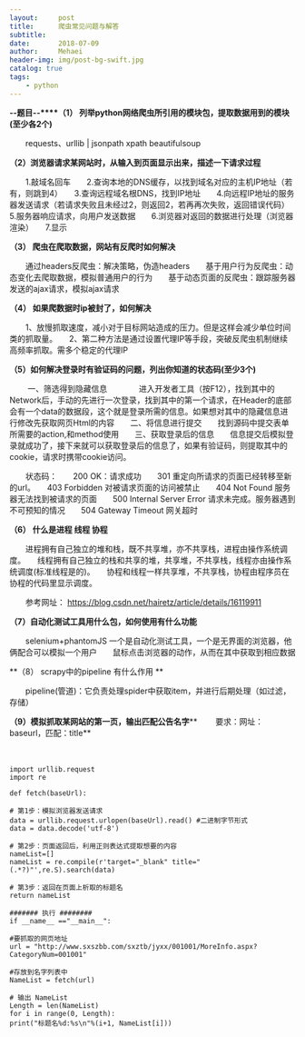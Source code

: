 ```yaml
---
layout:     post
title:      爬虫常见问题与解答
subtitle:   
date:       2018-07-09
author:     Mehaei
header-img: img/post-bg-swift.jpg
catalog: true
tags:
    - python
---
```

**--题目--****（1） 列举python网络爬虫所引用的模块包，提取数据用到的模块(至少各2个)**

　　requests、urllib | jsonpath xpath beautifulsoup 

**（2）浏览器请求某网站时，从输入到页面显示出来，描述一下请求过程**

　　1.敲域名回车　　2.查询本地的DNS缓存，以找到域名对应的主机IP地址（若有，则跳到4）　　3.查询远程域名根DNS，找到IP地址　　4.向远程IP地址的服务器发送请求（若请求失败且未经过2，则返回2，若再再次失败，返回错误代码）　　5.服务器响应请求，向用户发送数据　　6.浏览器对返回的数据进行处理（浏览器渲染）　　7.显示

**（3） 爬虫在爬取数据，网站有反爬时如何解决**

　　通过headers反爬虫：解决策略，伪造headers　　基于用户行为反爬虫：动态变化去爬取数据，模拟普通用户的行为　　基于动态页面的反爬虫：跟踪服务器发送的ajax请求，模拟ajax请求

**（4） 如果爬数据时ip被封了，如何解决**

　　1、放慢抓取速度，减小对于目标网站造成的压力。但是这样会减少单位时间类的抓取量。　　2、第二种方法是通过设置代理IP等手段，突破反爬虫机制继续高频率抓取。需多个稳定的代理IP

**（5）如何解决登录时有验证码的问题，列出你知道的状态码(至少3个)**

　　 一、筛选得到隐藏信息　　　　进入开发者工具（按F12），找到其中的Network后，手动的先进行一次登录，找到其中的第一个请求，在Header的底部会有一个data的数据段，这个就是登录所需的信息。如果想对其中的隐藏信息进行修改先获取网页Html的内容　　二、将信息进行提交　　找到源码中提交表单所需要的action,和method使用　　三、获取登录后的信息　　信息提交后模拟登录就成功了，接下来就可以获取登录后的信息了，如果有验证码，则提取其中的cookie，请求时携带cookie访问。

　　状态码：　　200 OK：请求成功　　301 重定向所请求的页面已经转移至新的url。　　403 Forbidden  对被请求页面的访问被禁止　　404 Not Found  服务器无法找到被请求的页面　　500 Internal Server Error  请求未完成。服务器遇到不可预知的情况　　504 Gateway Timeout  网关超时

**（6） 什么是进程 线程 协程**

　　进程拥有自己独立的堆和栈，既不共享堆，亦不共享栈，进程由操作系统调度。　　线程拥有自己独立的栈和共享的堆，共享堆，不共享栈，线程亦由操作系统调度(标准线程是的)。　　协程和线程一样共享堆，不共享栈，协程由程序员在协程的代码里显示调度。

　　参考网址： https://blog.csdn.net/hairetz/article/details/16119911 

**（7）自动化测试工具用什么包，如何使用有什么功能**

　　selenium+phantomJS 一个是自动化测试工具，一个是无界面的浏览器，他俩配合可以模拟一个用户　　鼠标点击浏览器的动作，从而在其中获取到相应数据

**（8） scrapy中的pipeline 有什么作用 **

　　pipeline(管道)：它负责处理spider中获取item，并进行后期处理（如过滤，存储）

**（9）模拟抓取某网站的第一页，输出匹配公告名字****		　　要求：网址：baseurl，匹配：title**

　　

```
import urllib.request 
import re 

def fetch(baseUrl): 

# 第1步：模拟浏览器发送请求 
data = urllib.request.urlopen(baseUrl).read() #二进制字节形式 
data = data.decode('utf-8') 

# 第2步：页面返回后，利用正则表达式提取想要的内容 
nameList=[] 
nameList = re.compile(r'target="_blank" title="(.*?)"',re.S).search(data) 

# 第3步：返回在页面上析取的标题名 
return nameList 

####### 执行 ######## 
if __name__ =="__main__": 

#要抓取的网页地址 
url = "http://www.sxszbb.com/sxztb/jyxx/001001/MoreInfo.aspx?CategoryNum=001001" 

#存放到名字列表中 
NameList = fetch(url) 

# 输出 NameList 
Length = len(NameList) 
for i in range(0, Length): 
print("标题名%d:%s\n"%(i+1, NameList[i]))
```

		
